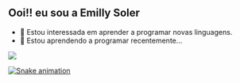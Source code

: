## Ooi!! eu sou a Emilly Soler

- 👀 Estou interessada em aprender a programar novas linguagens.
- 🌱 Estou aprendendo a programar recentemente...
<div>
<a href = "mailto:emilly.soler.camargo@escola.pr.gov.br"><img src="https://img.shields.io/badge/-Gmail-%23333?style=for-the-badge&logo=gmail&logoColor=white" target="_blank">
</div>
  
 ![Snake animation](https://github.com/EmillySoler/EmillySoler/blob/output/github-contribution-grid-snake.svg)
 
  </div>
<!---
EmillySoler/EmillySoler is a ✨ special ✨ repository because its `README.md` (this file) appears on your GitHub profile.
You can click the Preview link to take a look at your changes.
--->
